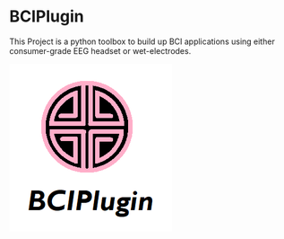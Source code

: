 # BCIPlugin

This Project is a python toolbox to build up BCI applications using either consumer-grade EEG headset or wet-electrodes.

![](title.png)
